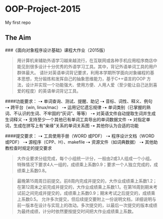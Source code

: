 # OOP-Project-2015
My first repo

## The Aim
###《面向对象程序设计基础》课程大作业（2015版）

>用计算机来辅助外语学习越来越流行，在互联网或各种手机应用程序商店中能见到很多设计十分优秀的外语学习工具。其中，背记外语单词工具的用户群体最大。
>请针对英语单词背记要求，利用本学期所学面向对象编程的基本思想，充分锻炼和发挥自己的抽象思维能力，基于C++语言的OOP 方法，设计并实现一个功能强大、使用方便、人用人爱（至少能让自己达到喜爱的程度）的英语单词背记工具。

####功能要求：
	-• 单词查询、测试、提醒、助记
	-• 音标、词性、释义、例句
	-• 跨平台（win, linux/mac）
	-• 运用记忆遗忘规律
	-• 单词类别（已掌握的熟词、不认识的生词、不牢固的“灰词”、等等）
	-• 对英语文件自动提取生词并生成生词释义
	-• 支持至少一个其他已有单词工具导出的单词数据文件
	-• 对指定单词，生成在拼写上有“亲缘”关系的单词关系图
	-• 其他你认为合适的功能

####提交要求：
	-• 工具使用手册（WORD 或PDF）
	-• 程序设计文档（WORD 或PDF）
	-• 源程序（CPP、H）、makefile
	-• 资源文件（如词典数据）
	-• 其他助教检查时规定的提交要求

>大作业要求分组完成，每个小组统一计分，一般由2或3人组成一个小组。特殊情况下要求4人一组的，成绩乘上系数0.9；要求一个人独立完成的，成绩乘上系数0.8。

>最晚第15周周日前提交。前8周内完成并提交的，大作业成绩乘上系数1.2；在第12周末之前完成并提交的，大作业成绩乘上系数1.1。在第16周到期末考试前之间完成并提交的，成绩乘上系数0.9；期末考试之后提交的，成绩乘上系数0.5。
>允许多次提交，但后续提交要附上一份说明文档，详细说明与前一版本在设计与实现上的改动。多次提交的，以最后一次提交的版本成绩为最终成绩，计分时依然要按提交时间把大作业成绩乘上系数。